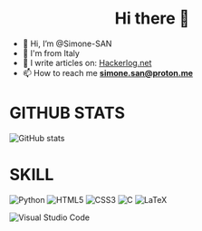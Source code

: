 

<h1 align = "center">Hi there 👋</h1>

- 👋 Hi, I’m @Simone-SAN
- 🍕 I'm from Italy
- 📝 I write articles on: <a href="https://www.hackerlog.net/">Hackerlog.net</a>
- 📫 How to reach me **simone.san@proton.me**

<h1>GITHUB STATS</h1>

![GitHub stats](https://github-readme-stats.vercel.app/api?username=Simo-SAN26&theme=dark&show_icons=true&hide_border=true&border_radius=15px&title_color=#32a852)

<h1>SKILL</h1>

![Python](https://img.shields.io/badge/python-3670A0?style=for-the-badge&logo=python&logoColor=ffdd54)
![HTML5](https://img.shields.io/badge/html5-%23E34F26.svg?style=for-the-badge&logo=html5&logoColor=white)
![CSS3](https://img.shields.io/badge/css3-%231572B6.svg?style=for-the-badge&logo=css3&logoColor=white)
![C](https://img.shields.io/badge/c-%2300599C.svg?style=for-the-badge&logo=c&logoColor=white)
![LaTeX](https://img.shields.io/badge/latex-%23008080.svg?style=for-the-badge&logo=latex&logoColor=white)

![Visual Studio Code](https://img.shields.io/badge/Visual%20Studio%20Code-0078d7.svg?style=for-the-badge&logo=visual-studio-code&logoColor=white)
